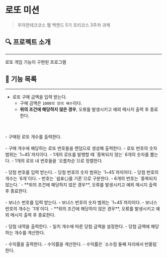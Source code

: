 # 로또 미션

> 우아한테크코스 웹 백엔드 5기 프리코스 3주차 과제

## 🔍 프로젝트 소개

---

로또 게임 기능이 구현된 프로그램

## 🚀 기능 목록

---

- 로또 구매 금액을 입력 받는다.
    - 구매 금액은 `1000의 양의 배수`이다.
    - **위의 조건에 해당하지 않은 경우**, 오류를 발생시키고 예외 메시지 출력 후 종료한다.
<br>
<br>
- 구매된 로또 개수를 출력한다.
<br>
<br>
- 구매 개수에 해당하는 로또 번호들을 랜덤으로 생성해 출력한다.
    - 로또 번호의 숫자 범위는 `1~45`까지이다.
    - 1개의 로또를 발행할 때 `중복되지 않는` 6개의 숫자를 뽑는다.
    - 1개의 로또 내 번호들을 `오름차순`으로 정렬한다.
<br>
<br>
- 당첨 번호를 입력 받는다.
    - 당첨 번호의 숫자 범위는 `1~45`까지이다.
    - 당첨 번호의 개수는 `6개`이다.
    - 번호는 `쉼표(,)를 기준`으로 구분한다.
    - 6개의 번호는 `중복되지 않는다.`
    - **위의 조건에 해당하지 않은 경우**, 오류를 발생시키고 예외 메시지 출력 후 종료한다.
<br>
<br>
- 보너스 번호를 입력 받는다.
    - 보너스 번호의 숫자 범위는 `1~45`까지이다.
    - 보너스 번호의 개수는 `1개`이다.
    - **위의 조건에 해당하지 않은 경우**, 오류를 발생시키고 예외 메시지 출력 후 종료한다.
<br>
<br>
- 당첨 내역을 출력한다.
  - 일치 개수에 따른 당첨 금액을 설정한다.
  - 당첨 금액에 해당하는 개수를 계산한다.
<br>
<br>
- 수익률을 출력한다.
  - 수익률을 계산한다.
  - 수익률은 `소수점 둘째 자리에서 반올림`한다.
<br>
<br>